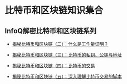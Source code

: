 # 比特币和区块链知识集合

## InfoQ解密比特币和区块链系列

- [揭秘比特币和区块链（二）：什么是工作量证明？](http://www.infoq.com/cn/articles/bitcoin-and-block-chain-part02)

- [揭秘比特币和区块链（三）：比特币的私钥、公钥与地址](http://www.infoq.com/cn/articles/bitcoin-and-block-chain-part03)

- [揭秘比特币和区块链（四）：比特币的交易](http://www.infoq.com/cn/articles/bitcoin-and-block-chain-part04)

- [揭秘比特币和区块链（五）：深入理解比特币交易的脚本](http://www.infoq.com/cn/articles/deep-understanding-of-bitcoin-transaction-script)
